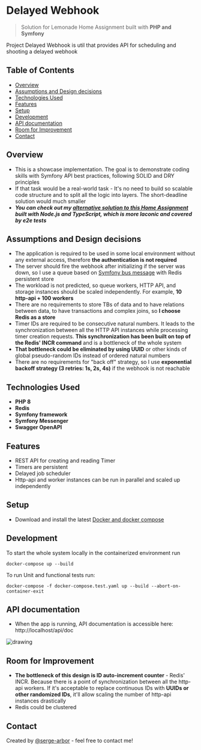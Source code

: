 # Delayed Webhook
> Solution for Lemonade Home Assignment built with **PHP and Symfony**

Project Delayed Webhook is util that provides API for scheduling and shooting a delayed webhook

## Table of Contents
* [Overview](#overview)
* [Assumptions and Design decisions](#assumptions-and-design-decisions)
* [Technologies Used](#technologies-used)
* [Features](#features)
* [Setup](#setup)
* [Development](#development)
* [API documentation](#api-documentation)
* [Room for Improvement](#room-for-improvement)
* [Contact](#contact)


## Overview
- This is a showcase implementation. The goal is to demonstrate coding skills with Symfony API best practices, following SOLID and DRY principles
- If that task would be a real-world task - It's no need to build so scalable code structure and to split all the logic into layers. The short-deadline solution would much smaller
- ***You can check out my [alternative solution to this Home Assignment](https://github.com/serge-arbor/php-webhook-api) built with Node.js and TypeScript, which is more laconic and covered by e2e tests***

## Assumptions and Design decisions
- The application is required to be used in some local environment without any external access, therefore **the authentication is not required**
- The server should fire the webhook after initializing if the server was down, so I use a queue based on [Symfony bus message](https://symfony.com/doc/current/messenger.html) with Redis persistent store
- The workload is not predicted, so queue workers, HTTP API, and storage instances should be scaled independently. For example, **10 http-api + 100 workers**
- There are no requirements to store TBs of data and to have relations between data, to have transactions and complex joins, so **I choose Redis as a store**
- Timer IDs are required to be consecutive natural numbers. It leads to the synchronization between all the HTTP API instances while processing timer creation requests. **This synchronization has been built on top of the Redis' INCR command** and is a bottleneck of the whole system
- **That bottleneck could be eliminated by using UUID** or other kinds of global pseudo-random IDs instead of ordered natural numbers
- There are no requirements for "back off" strategy, so I use  **exponential backoff strategy (3 retries: 1s, 2s, 4s)** if the webhook is not reachable

## Technologies Used
- **PHP 8**
- **Redis**
- **Symfony framework**
- **Symfony Messenger**
- **Swagger OpenAPI**

## Features
- REST API for creating and reading Timer
- Timers are persistent
- Delayed job scheduler
- Http-api and worker instances can be run in parallel and scaled up independently


## Setup
* Download and install the latest [Docker and docker compose](https://www.docker.com/get-started)

## Development
To start the whole system locally in the containerized environment run
```console
docker-compose up --build
```

To run Unit and functional tests run:
```console
docker-compose -f docker-compose.test.yaml up --build --abort-on-container-exit
```
## API documentation
* When the app is running, API documentation is accessible here: http://localhost/api/doc

![drawing](https://i.vgy.me/RV2nzh.png)

## Room for Improvement
- **The bottleneck of this design is ID auto-increment counter** - Redis' INCR. Because there is a point of synchronization between all the http-api workers. If it's acceptable to replace continuous IDs with **UUIDs or other randomized IDs**, it'll allow scaling the number of http-api instances drastically
- Redis could be clustered

## Contact
Created by [@serge-arbor](https://www.linkedin.com/in/serge-arbor) - feel free to contact me!

